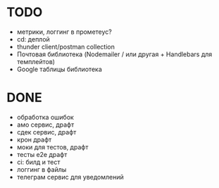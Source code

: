 # TODO

- метрики, логгинг в прометеус?
- cd: деплой
- thunder client/postman collection
- Почтовая библиотека (Nodemailer / или другая + Handlebars для темплейтов)
- Google таблицы библиотека

# DONE

- обработка ошибок
- амо сервис, драфт
- сдек сервис, драфт
- крон драфт
- моки для тестов, драфт
- тесты е2е драфт
- ci: билд и тест
- логгинг в файлы
- телеграм сервис для уведомлений
